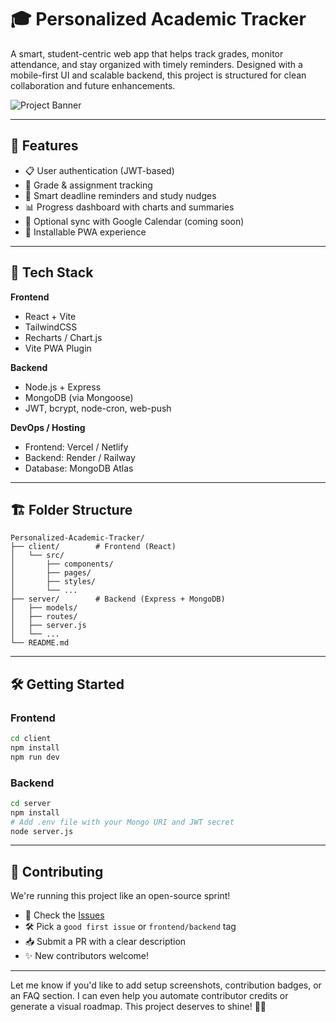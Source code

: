 # 🎓 Personalized Academic Tracker

A smart, student-centric web app that helps track grades, monitor attendance, and stay organized with timely reminders. Designed with a mobile-first UI and scalable backend, this project is structured for clean collaboration and future enhancements.

![Project Banner](./client/public/banner.png)

---

## 🚀 Features

- 📋 User authentication (JWT-based)
- 📝 Grade & assignment tracking
- 🔔 Smart deadline reminders and study nudges
- 📊 Progress dashboard with charts and summaries
- 📆 Optional sync with Google Calendar (coming soon)
- 📱 Installable PWA experience

---

## 🧩 Tech Stack

**Frontend**
- React + Vite
- TailwindCSS
- Recharts / Chart.js
- Vite PWA Plugin

**Backend**
- Node.js + Express
- MongoDB (via Mongoose)
- JWT, bcrypt, node-cron, web-push

**DevOps / Hosting**
- Frontend: Vercel / Netlify
- Backend: Render / Railway
- Database: MongoDB Atlas

---

## 🏗️ Folder Structure

```
Personalized-Academic-Tracker/
├── client/        # Frontend (React)
│   └── src/
│       ├── components/
│       ├── pages/
│       ├── styles/
│       └── ...
├── server/        # Backend (Express + MongoDB)
│   ├── models/
│   ├── routes/
│   ├── server.js
│   └── ...
└── README.md
```

---

## 🛠️ Getting Started

### Frontend

```bash
cd client
npm install
npm run dev
```

### Backend

```bash
cd server
npm install
# Add .env file with your Mongo URI and JWT secret
node server.js
```

---

## 🤝 Contributing

We're running this project like an open-source sprint!

- 🔖 Check the [Issues](https://github.com/your-org/your-repo/issues)
- 🛠️ Pick a `good first issue` or `frontend/backend` tag
- 📥 Submit a PR with a clear description
- ✨ New contributors welcome!

---

Let me know if you'd like to add setup screenshots, contribution badges, or an FAQ section. I can even help you automate contributor credits or generate a visual roadmap. This project deserves to shine! 🌟📘
